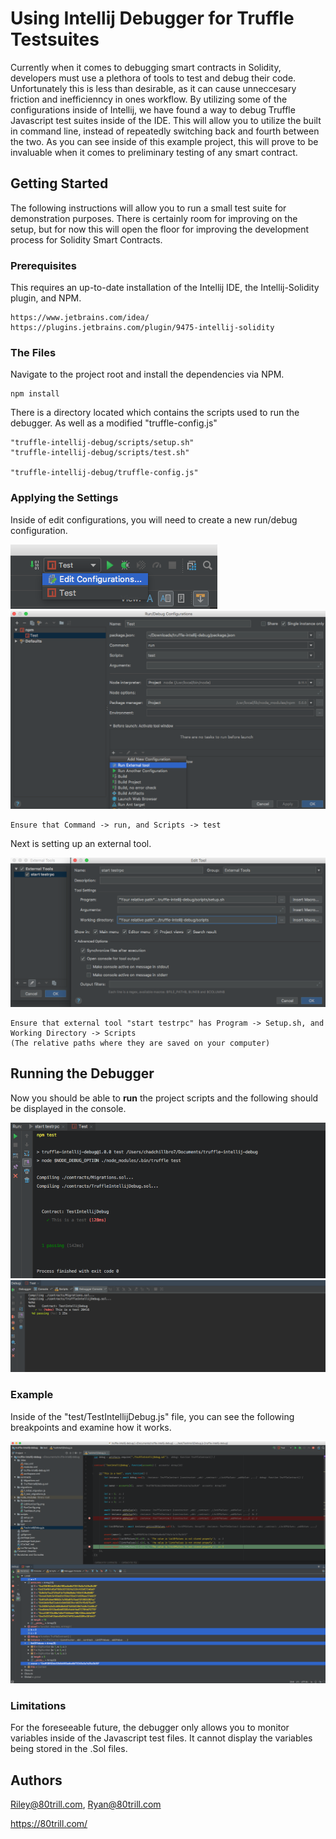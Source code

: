 # Using Intellij Debugger for Truffle Testsuites

Currently when it comes to debugging smart contracts in Solidity, developers must use a plethora of tools to test and debug their code. Unfortunately this is less than desirable, as it can cause unneccesary friction and inefficienncy in ones workflow. By utilizing some of the configurations inside of Intellij, we have found a way to debug Truffle Javascript test suites inside of the IDE. This will allow you to utilize the built in command line, instead of repeatedly switching back and fourth between the two. As you can see inside of this example project, this will prove to be invaluable when it comes to preliminary testing of any smart contract.




## Getting Started

The following instructions will allow you to run a small test suite for demonstration purposes. There is certainly room for improving on the setup, but for now this will open the floor for improving the development process for Solidity Smart Contracts.



### Prerequisites

This requires an up-to-date installation of the Intellij IDE, the Intellij-Solidity plugin, and NPM.   

```
https://www.jetbrains.com/idea/
https://plugins.jetbrains.com/plugin/9475-intellij-solidity
```



### The Files

Navigate to the project root and install the dependencies via NPM.

```
npm install
```

There is a directory located which contains the scripts used to run the debugger. As well as a modified "truffle-config.js"

```
"truffle-intellij-debug/scripts/setup.sh"
"truffle-intellij-debug/scripts/test.sh"

"truffle-intellij-debug/truffle-config.js"
```


### Applying the Settings

Inside of edit configurations, you will need to create a new run/debug configuration.

![alt text](/Screenshots/EditConfig.png?raw=true)
![alt text](/Screenshots/EditRunConfig.png?raw=true)
```
Ensure that Command -> run, and Scripts -> test
```

Next is setting up an external tool. 

![alt text](/Screenshots/RunExternalTool.png?raw=true)

```
Ensure that external tool "start testrpc" has Program -> Setup.sh, and Working Directory -> Scripts 
(The relative paths where they are saved on your computer)
```

## Running the Debugger

Now you should be able to **run** the project scripts and the following should be displayed in the console. 

![alt text](/Screenshots/TestResult.png?raw=true)
![alt text](/Screenshots/DebuggerConsole.png?raw=true)





### Example

Inside of the "test/TestIntellijDebug.js" file, you can see the following breakpoints and examine how it works. 

![alt text](/Screenshots/DebugResult.png?raw=true)





### Limitations

For the foreseeable future, the debugger only allows you to monitor variables inside of the Javascript test files. It cannot display the variables being stored in the .Sol files. 



## Authors

Riley@80trill.com,
Ryan@80trill.com

https://80trill.com/
